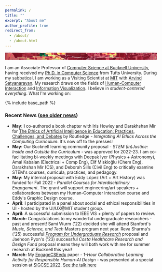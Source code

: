 ```yaml
---
permalink: /
title: ""
excerpt: "About me"
author_profile: true
redirect_from: 
  - /about/
  - /about.html
---
```

![an artistic image that contains blocks of colored squares vaguely resembling and overhead view of rural landscape](../images/personal-art-banner.jpg)

<!-- **!!!** Note: This page is **heavily** under construction, so stick with me while I work on it. Until then, visit my current homepage at [http://www.eg.bucknell.edu/~emp017/](http://www.eg.bucknell.edu/~emp017/)
{: .notice} --> 

I am an Associate Professor of [Computer Science at Bucknell University](https://www.bucknell.edu/academics/college-engineering/majors-departments/computer-science), having received my [Ph.D. in Computer Science](https://engineering.tufts.edu/cs/) from Tufts University. During my sabbatical, I am working as a Visiting Scientist at [MIT](http://vis.csail.mit.edu/) with [Arvind Satyanarayan](https://arvindsatya.com/). My research draws on the fields of [Human-Computer Interaction](https://www.interaction-design.org/literature/book/the-encyclopedia-of-human-computer-interaction-2nd-ed/human-computer-interaction-brief-intro) and [Information Visualization](https://www.interaction-design.org/literature/topics/information-visualization). I believe in _student-centered everything_. What I'm working on: 

<link rel="stylesheet" href="{{ base_path }}/assets/css/pubstyle.css">
{% include base_path %}
<script src="{{ base_path }}/assets/js/projSettings.js"></script>
<script src="{{ base_path }}/assets/js/listpubs.js"></script>

<div id="projects"></div> 

<!-- ### check the rest
- My research considers the ways in which we are failing to communicate data that serves the public good, and how we can empower more diverse communities through data. I am a co-organizer of [Visualization for Social Good](https://vis4good.github.io/) and my work on [data visualization in rural Pennsylvania](https://medium.com/multiple-views-visualization-research-explained/data-is-personal-what-we-learned-from-42-interviews-in-rural-america-93539f25836d) has been covered extensively in [articles](https://statmodeling.stat.columbia.edu/2019/05/31/data-is-personal-and-the-maturing-of-the-literature-on-statistical-graphics/) and [podcasts](https://datastori.es/data-is-personal-with-evan-peck/).
- I believe that ethics should be integrated in technical CS classes. I maintain [a website for practice-based responsible CS activities](https://ethicalcs.github.io/), served as a judge for the Mozilla\'s [Responsible CS Challenge](https://foundation.mozilla.org/en/initiatives/responsible-cs/), and have co-organized both workshops and special sections on ethical CS education at [ACM SIGCSE](https://sigcse2019.sigcse.org/).
- I am an advocate for primarily-undergraduate institutions (PUI). I manage [an email list](https://groups.google.com/forum/#!forum/hciforpui) of HCI professors at PUIs, curate [a website for faculty CS positions at PUIs](https://cs-pui.github.io/), and [write](https://medium.com/bucknell-hci/the-jobs-i-didnt-see-my-misconceptions-of-the-academic-job-market-9cb98b057422) about the [benefits of liberal arts colleges](https://ieeexplore.ieee.org/document/8490181).
- I see research as a mechanism that should empowers students, and adhere to a [Student-Centered Research Manifesto](https://medium.com/bucknell-hci/a-student-centered-research-manifesto-bfb41072fdca). I [publish](http://www.bucknell.edu/news-and-media/current-news/2017/june/student-researchers-ask-how-secure-we-feel-about-internet-security.html) along undergraduate students (including a [Best Paper Award](https://twitter.com/EvanMPeck/status/1107677854970585088) at [ACM CHI](https://chi2019.acm.org/)!), and serve on the selection committee for [CRA\'s Oustanding Undergraduate Researchers award](https://cra.org/about/awards/outstanding-undergraduate-researcher-award/). -->


### Recent News ([see older news](/archive/news))

<div markdown="1" class="news">

-   **May:** I co-authored a book chapter with Iris Howley and Darakhshan
    Mir for [The Ethics of Artificial Intelligence in Education: Practices, Challenges, and Debates](https://www.routledge.com/The-Ethics-of-Artificial-Intelligence-in-Education-Practices-Challenges/Holmes-Porayska-Pomsta/p/book/9780367349721) by Routledge - *Integrating AI Ethics
    Across the Computing Curriculum*. It\'s now off to the presses! 
-   **May:** Our Bucknell learning community proposal - _STEM (In)Justice: Inside and Outside the Curriculum_ - was approved for 2022-23. I am co-facilitating bi-weekly meetings with Deepak Iyer (Physics + Astronomy), Amal Kabalan (Electrical + Comp Eng), Elif Miskioğlu (Chem Eng), Darakhshan Mir (CS), and Deborah Sills (Civil Eng) to critically examine STEM's courses, curricula, practices, and pedagogy. 
-   **May:** My internal proposal with Eddy López (Art + Art History) was funded for Fall 2022 - _Parallel Courses for Interdisciplinary Engagement_. The grant will support engineering/art speakers + collaborations between my Human-Computer Interaction course and Eddy's Graphic Design course. 
- **April:** I participated in a panel about social and ethical responsibilities in UI - hosted by the UI/UX@MIT student group. 
- **April:** A successful submission to IEEE VIS + plenty of papers to review. 
- **March:** Congratulations to my wonderful undergraduate researchers - past and present! Sami Wurm ('22) decided she will attend Stanford's _Music, Science, and Tech_ Masters program next year. Reva Sharma's ('25) successful [_Program for Undergraduate Research_](https://www.bucknell.edu/academics/undergraduate-research-opportunities/program-undergraduate-research) proposal and Jaehoon Pyon's ('23) successful _Costa Healthcare Research and Design Fund_ proposal means they will both work with me for summer research at Bucknell this year!
- **March:** My [EngageCSEedu](https://www.engage-csedu.org/) paper - _1-Hour Collaborative Learning Activity for Responsible Human-AI Design_ - was presented at a special session at [SIGCSE 2022](https://sigcse2022.sigcse.org/). [See the talk here](https://youtu.be/etKzRgoIahY) 

</div>

<!-- [visit my news archive for past activity](/archive/news) -->